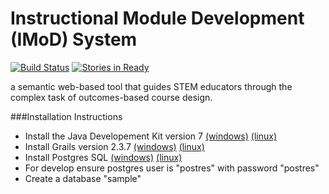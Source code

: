 Instructional Module Development (IMoD) System
====
[![Build Status](https://travis-ci.org/IMOD-ASU/imod.svg?branch=master)](https://travis-ci.org/IMOD-ASU/imod)
[![Stories in Ready](https://waffle.io/imod-asu/imod.png?label=ready&title=Ready)](https://waffle.io/imod-asu/imod)

a semantic web-based tool that guides STEM educators through the complex task of outcomes-based course design.

###Installation Instructions
* Install the Java Developement Kit version 7
[(windows)](http://www.oracle.com/technetwork/java/javase/downloads/jdk8-downloads-2133151.html)
[(linux)](http://openjdk.java.net/install/)
* Install Grails version 2.3.7
[(windows)](http://grails.org/doc/latest/guide/gettingStarted.html#requirements)
[(linux)](http://gvmtool.net/)
* Install Postgres SQL
[(windows)](http://www.postgresql.org/download/windows/)
[(linux)](https://help.ubuntu.com/community/PostgreSQL)
* For develop ensure postgres user is "postres" with password "postres"
* Create a database "sample"
